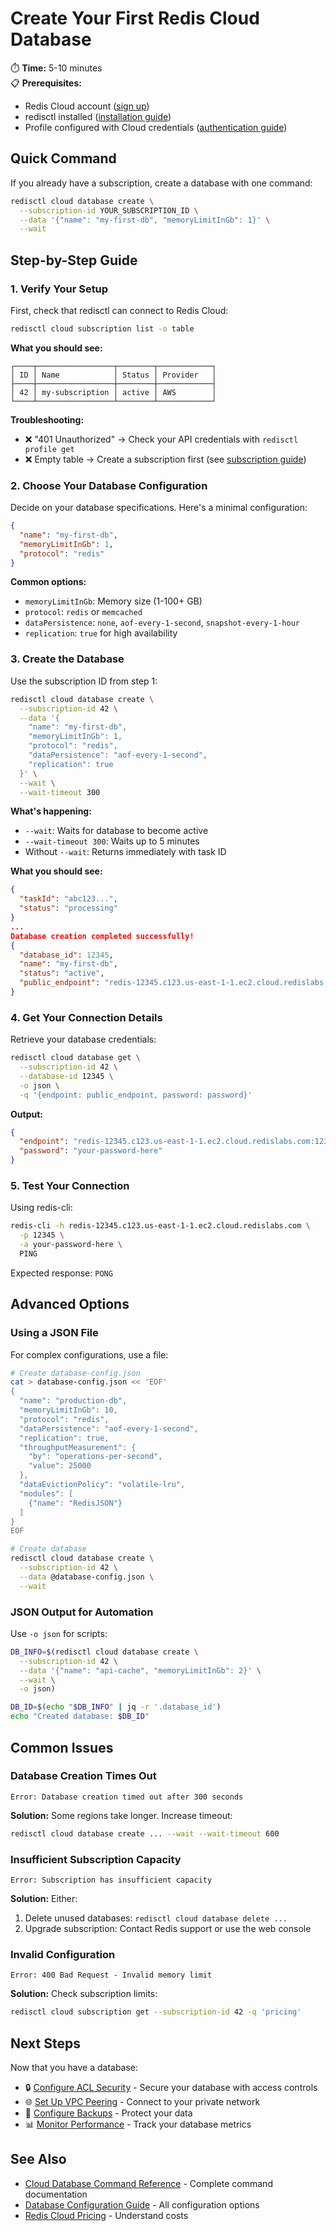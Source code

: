 # Create Your First Redis Cloud Database

⏱️ **Time:** 5-10 minutes  
📋 **Prerequisites:**
- Redis Cloud account ([sign up](https://redis.io/try-free/))
- redisctl installed ([installation guide](../../getting-started/installation.md))
- Profile configured with Cloud credentials ([authentication guide](../../getting-started/authentication.md))

## Quick Command

If you already have a subscription, create a database with one command:

```bash
redisctl cloud database create \
  --subscription-id YOUR_SUBSCRIPTION_ID \
  --data '{"name": "my-first-db", "memoryLimitInGb": 1}' \
  --wait
```

## Step-by-Step Guide

### 1. Verify Your Setup

First, check that redisctl can connect to Redis Cloud:

```bash
redisctl cloud subscription list -o table
```

**What you should see:**
```
┌────┬─────────────────┬────────┬────────────┐
│ ID │ Name            │ Status │ Provider   │
├────┼─────────────────┼────────┼────────────┤
│ 42 │ my-subscription │ active │ AWS        │
└────┴─────────────────┴────────┴────────────┘
```

**Troubleshooting:**
- ❌ "401 Unauthorized" → Check your API credentials with `redisctl profile get`
- ❌ Empty table → Create a subscription first (see [subscription guide](../cloud/subscriptions.md))

### 2. Choose Your Database Configuration

Decide on your database specifications. Here's a minimal configuration:

```json
{
  "name": "my-first-db",
  "memoryLimitInGb": 1,
  "protocol": "redis"
}
```

**Common options:**
- `memoryLimitInGb`: Memory size (1-100+ GB)
- `protocol`: `redis` or `memcached`
- `dataPersistence`: `none`, `aof-every-1-second`, `snapshot-every-1-hour`
- `replication`: `true` for high availability

### 3. Create the Database

Use the subscription ID from step 1:

```bash
redisctl cloud database create \
  --subscription-id 42 \
  --data '{
    "name": "my-first-db",
    "memoryLimitInGb": 1,
    "protocol": "redis",
    "dataPersistence": "aof-every-1-second",
    "replication": true
  }' \
  --wait \
  --wait-timeout 300
```

**What's happening:**
- `--wait`: Waits for database to become active
- `--wait-timeout 300`: Waits up to 5 minutes
- Without `--wait`: Returns immediately with task ID

**What you should see:**

```json
{
  "taskId": "abc123...",
  "status": "processing"
}
...
Database creation completed successfully!
{
  "database_id": 12345,
  "name": "my-first-db",
  "status": "active",
  "public_endpoint": "redis-12345.c123.us-east-1-1.ec2.cloud.redislabs.com:12345"
}
```

### 4. Get Your Connection Details

Retrieve your database credentials:

```bash
redisctl cloud database get \
  --subscription-id 42 \
  --database-id 12345 \
  -o json \
  -q '{endpoint: public_endpoint, password: password}'
```

**Output:**
```json
{
  "endpoint": "redis-12345.c123.us-east-1-1.ec2.cloud.redislabs.com:12345",
  "password": "your-password-here"
}
```

### 5. Test Your Connection

Using redis-cli:

```bash
redis-cli -h redis-12345.c123.us-east-1-1.ec2.cloud.redislabs.com \
  -p 12345 \
  -a your-password-here \
  PING
```

Expected response: `PONG`

## Advanced Options

### Using a JSON File

For complex configurations, use a file:

```bash
# Create database-config.json
cat > database-config.json << 'EOF'
{
  "name": "production-db",
  "memoryLimitInGb": 10,
  "protocol": "redis",
  "dataPersistence": "aof-every-1-second",
  "replication": true,
  "throughputMeasurement": {
    "by": "operations-per-second",
    "value": 25000
  },
  "dataEvictionPolicy": "volatile-lru",
  "modules": [
    {"name": "RedisJSON"}
  ]
}
EOF

# Create database
redisctl cloud database create \
  --subscription-id 42 \
  --data @database-config.json \
  --wait
```

### JSON Output for Automation

Use `-o json` for scripts:

```bash
DB_INFO=$(redisctl cloud database create \
  --subscription-id 42 \
  --data '{"name": "api-cache", "memoryLimitInGb": 2}' \
  --wait \
  -o json)

DB_ID=$(echo "$DB_INFO" | jq -r '.database_id')
echo "Created database: $DB_ID"
```

## Common Issues

### Database Creation Times Out

```
Error: Database creation timed out after 300 seconds
```

**Solution:** Some regions take longer. Increase timeout:
```bash
redisctl cloud database create ... --wait --wait-timeout 600
```

### Insufficient Subscription Capacity

```
Error: Subscription has insufficient capacity
```

**Solution:** Either:
1. Delete unused databases: `redisctl cloud database delete ...`
2. Upgrade subscription: Contact Redis support or use the web console

### Invalid Configuration

```
Error: 400 Bad Request - Invalid memory limit
```

**Solution:** Check subscription limits:
```bash
redisctl cloud subscription get --subscription-id 42 -q 'pricing'
```

## Next Steps

Now that you have a database:

- 🔒 [Configure ACL Security](configure-acls.md) - Secure your database with access controls
- 🌐 [Set Up VPC Peering](setup-vpc-peering.md) - Connect to your private network
- 💾 [Configure Backups](backup-restore.md) - Protect your data
- 📊 [Monitor Performance](../../guides/monitoring.md) - Track your database metrics

## See Also

- [Cloud Database Command Reference](../../cloud/core-resources/databases.md) - Complete command documentation
- [Database Configuration Guide](../../cloud/database-configuration.md) - All configuration options
- [Redis Cloud Pricing](https://redis.io/pricing/) - Understand costs
